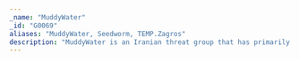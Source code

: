 ```yaml
---
_name: "MuddyWater"
_id: "G0069"
aliases: "MuddyWater, Seedworm, TEMP.Zagros"
description: "MuddyWater is an Iranian threat group that has primarily targeted Middle Eastern nations, and has also targeted European and North American nations. The group's victims are mainly in the telecommunications, government (IT services), and oil sectors. Activity from this group was previously linked to FIN7, but the group is believed to be a distinct group possibly motivated by espionage."
---
```

